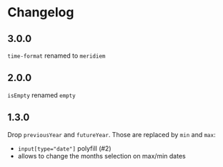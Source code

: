 # Changelog

## 3.0.0

`time-format` renamed to `meridiem`

## 2.0.0

`isEmpty` renamed `empty`

## 1.3.0

Drop `previousYear` and `futureYear`. Those are replaced by `min` and `max`:
- `input[type="date"]` polyfill (#2)
- allows to change the months selection on max/min dates
